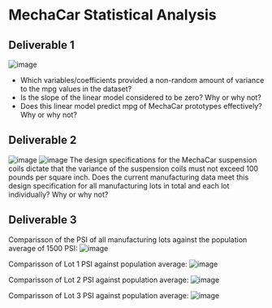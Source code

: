 # MechaCar Statistical Analysis

## Deliverable 1
![image](https://user-images.githubusercontent.com/98437495/167230657-78df7e06-103f-4753-8e30-a5229babec54.png)

* Which variables/coefficients provided a non-random amount of variance to the mpg values in the dataset?
* Is the slope of the linear model considered to be zero? Why or why not?
* Does this linear model predict mpg of MechaCar prototypes effectively? Why or why not?


## Deliverable 2

![image](https://user-images.githubusercontent.com/98437495/167231438-6ed216ec-dfa6-4ffb-8f0d-a27818ec80a3.png)
![image](https://user-images.githubusercontent.com/98437495/167231459-b80615fe-c0e7-4e0c-9f68-3d389f2cafa9.png)
The design specifications for the MechaCar suspension coils dictate that the variance of the suspension coils must not exceed 100 pounds per square inch. Does the current manufacturing data meet this design specification for all manufacturing lots in total and each lot individually? Why or why not?

## Deliverable 3

Comparisson of the PSI of all manufacturing lots against the population average of 1500 PSI: ![image](https://user-images.githubusercontent.com/98437495/167233230-72b40dab-09d7-4a4b-a7f0-f12be9ee84fa.png)


Comparisson of Lot 1 PSI against population average: ![image](https://user-images.githubusercontent.com/98437495/167233254-dba6dfdb-6e2d-4ca7-b109-8590ef6001e0.png)

Comparisson of Lot 2 PSI against population average: ![image](https://user-images.githubusercontent.com/98437495/167233269-ade6d6fa-193f-42ee-93d2-968ba43b0fca.png)

Comparisson of Lot 3 PSI against population average: ![image](https://user-images.githubusercontent.com/98437495/167233283-1f2f5498-7a15-4a6f-a467-d6c2258008e3.png)


